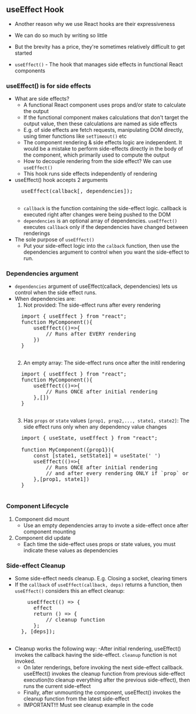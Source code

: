 ## useEffect Hook
- Another reason why we use React hooks are their expressiveness
- We can do so much by writing so little
- But the brevity has a price, they're sometimes relatively difficult to get started 

- `useEffect()` -  The hook that manages side effects in functional React components

### useEffect() is for side effects
- What are side effects?
    - A functional React component uses props and/or state to calculate the output
    - If the functional component makes calculations that don't target the output value, then these calculations are named as side effects
    - E.g. of side effects are fetch requests, manipulating DOM directly, using timer functions like `setTimeout()` etc
    - The component rendering & side effects logic are independent. It would be a mistake to perform side-effects directly in the body of the component, which primarily used to compute the output
    - How to decouple rendering from the side effect? We can use `useEffect()`
    - This hook runs side effects independently of rendering
- useEffect() hook accepts 2 arguments
    <pre>
    useEffect(callback[, dependencies]);
    </pre>
    - `callback` is the function containing the side-effect logic. callback is executed right after changes were being pushed to the DOM
    - `dependencies` is an optional array of dependencies. `useEffect()` executes `callback` only if the dependencies have changed between renderings
- The sole purpose of `useEffect()`
    - Put your side-effect logic into the `calback` function, then use the dependencies argument to control when you want the side-effect to run.

### Dependencies argument
- `dependencies` argument of useEffect(callack, dependencies) lets us control when the side effect runs.
- When dependencies are:
    1. Not provided: The side-effect runs after every rendering
    <pre>
    import { useEffect } from "react";
    function MyComponent(){
        useEffect(()=>{
            // Runs after EVERY rendering
        })
    }
    </pre>
    2. An empty array: The side-effect runs once after the initil rendering
    <pre>
    import { useEffect } from "react";
    function MyComponent(){
        useEffect(()=>{
            // Runs ONCE after initial rendering
        },[])
    }
    </pre>
    3. Has `props` or `state` values `[prop1, prop2,..., state1, state2]`: The side effect runs only when any dependency value changes
    <pre>
    import { useState, useEffect } from "react";

    function MyComponent({prop1}){
        const [state1, setState1] = useState(' ')
        useEffect(()=>{
            // Runs ONCE after initial rendering
            // and after every rendering ONLY if `prop` or `state` changes
        },[prop1, state1])
    }
    </pre>

### Component Lifecycle
1. Component did mount
    - Use an empty dependencies array to invote a side-effect once after component mounting
2. Component did update
    - Each time the side-effect uses props or state values, you must indicate these values as dependencies

### Side-effect Cleanup
- Some side-effect needs cleanup. E.g. Closing a socket, clearing timers
- If the `callback` of `useEffect(callback, deps)` returns a function, then `useEffect()` considers this an effect cleanup:
    <pre>
      useEffect(() => {
        effect
        return () => {
            // cleanup function
        };
    }, [deps]);
    </pre>
- Cleanup works the following way:
    -After initial rendering, useEffect() invokes the callback having the side-effect. `cleanup` function is not invoked.
    - On later renderings, before invoking the next side-effect callback. useEffect() invokes the cleanup function from previous side-effect execution(to cleanup everything after the previous side-effect), then runs the current side-effect
    - Finally, after unmounting the component, useEffect() invokes the cleanup function from the latest side-effect
    - IMPORTANT!!! Must see cleanup example in the code